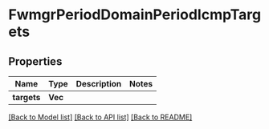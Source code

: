 # FwmgrPeriodDomainPeriodIcmpTargets

## Properties

Name | Type | Description | Notes
------------ | ------------- | ------------- | -------------
**targets** | **Vec<String>** |  |

[[Back to Model list]](./README.md#documentation-for-models) [[Back to API list]](./README.md#documentation-for-api-endpoints) [[Back to README]](../README.md)
